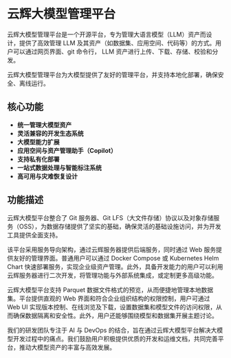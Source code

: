 # 云辉大模型管理平台

云辉大模型管理平台是一个开源平台，专为管理大语言模型（LLM）资产而设计，提供了高效管理 LLM 及其资产（如数据集、应用空间、代码等）的方式。用户可以通过网页界面、git 命令行， LLM 资产进行上传、下载、存储、校验和分发。

云辉大模型管理平台为大模型提供了友好的管理平台，并支持本地化部署，确保安全、离线运行。

## 核心功能

- **统一管理大模型资产**  
- **灵活兼容的开发生态系统**  
- **大模型能力扩展**  
- **应用空间与资产管理助手（Copilot）**  
- **支持私有化部署**  
- **一站式数据处理与智能标注系统**  
- **高可用与灾难恢复设计**

## 功能描述

云辉大模型平台整合了 Git 服务器、Git LFS（大文件存储）协议以及对象存储服务（OSS），为数据存储提供了坚实的基础，确保灵活的基础设施访问，并为开发工具提供全面支持。

该平台采用服务导向架构，通过云辉服务器提供后端服务，同时通过 Web 服务提供友好的管理界面。普通用户可以通过 Docker Compose 或 Kubernetes Helm Chart 快速部署服务，实现企业级资产管理。此外，具备开发能力的用户可以利用云辉服务器进行二次开发，将管理功能与外部系统集成，或定制更多高级功能。

云辉大模型平台支持 Parquet 数据文件格式的预览，从而便捷地管理本地数据集。平台提供直观的 Web 界面和符合企业组织结构的权限控制，用户可通过 Web UI 实现版本控制、在线浏览及下载，设置数据集和模型文件的访问权限，从而确保数据隔离和安全性。此外，用户还能够围绕模型和数据集开展主题讨论。

我们的研发团队专注于 AI 与 DevOps 的结合，旨在通过云辉大模型平台解决大模型开发过程中的痛点。我们鼓励用户积极提供优质的开发和运维文档，共同完善平台，推动大模型资产的丰富与高效发展。
